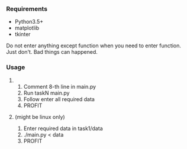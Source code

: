 ### Requirements
*   Python3.5+
*   matplotlib
*   tkinter

Do not enter anything except function when you need to enter
function. Just don't. Bad things can happened.


### Usage
1)
    1.  Comment 8-th line in main.py
    2.  Run taskN main.py
    3.  Follow enter all required data
    4.  PROFIT
    
2) (might be linux only)
    1.  Enter required data in task1/data
    2.  ./main.py < data
    3.  PROFIT 
